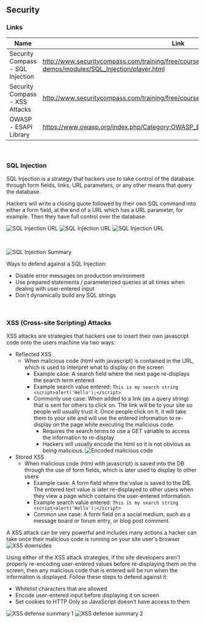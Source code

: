 ## Security

### Links
| Name          | Link                                                            |
|---------------|-----------------------------------------------------------------|
| Security Compass - SQL Injection | http://www.securitycompass.com/training/free/course-demos/modules/SQL_Injection/player.html |
| Security Compass - XSS Attacks | http://www.securitycompass.com/training/free/course-demos/modules/XSS/player.html |
| OWASP - ESAPI Library | https://www.owasp.org/index.php/Category:OWASP_Enterprise_Security_API#tab=Downloads |

<br>

### SQL Injection

SQL Injection is a strategy that hackers use to take control of the database through form fields, links, URL parameters, or any other means that query the database.

Hackers will write a closing quote followed by their own SQL command into either a form field, at the end of a URL which has a URL parameter, for example. Then they have full control over the database.

![SQL Injection URL](img/security/sql-injection-url-1.png)
![SQL Injection URL](img/security/sql-injection-url-2.png)
![SQL Injection URL](img/security/sql-injection-url-3.png)

<br>

![SQL Injection Summary](img/security/sql-injection-summary.png)

Ways to defend against a SQL Injection:
  * Disable error messages on production environment
  * Use prepared statements / parameterized queries at all times when dealing with user-entered input
  * Don't dynamically build any SQL strings
  
<br>

### XSS (Cross-site Scripting) Attacks

XSS attacks are strategies that hackers use to insert their own javascript code onto the users machine via two ways:

* Reflected XSS
  * When malicious code (html with javascript) is contained in the URL, which is used to interpret what to display on the screen
    * Example case: A search field where the next page re-displays the search term entered
    * Example search value entered: `This is my search string <script>alert('Hello');</script>`
    * Commonly use case: When added to a link (as a query string) that is sent for others to click on. The link will be to your site so people will usually trust it. Once people click on it, it will take them to your site and will use the entered information to re-display on the page while executing the malicious code.
      * Requires the search terms to use a GET variable to access the information to re-display
      * Hackers will usually encode the html so it is not obvious as being malicious.
      ![Encoded malicious code](img/security/xss-reflected-encoded.png)
* Stored XSS
  * When malicious code (html with javascript) is saved into the DB through the use of form fields, which is later used to display to other users
    * Example case: A form field where the value is saved to the DB. The entered text value is later re-displayed to other users when they view a page which contains the user-entered information.
    * Example search value entered: `This is my search string <script>alert('Hello');</script>`
    * Common use case: A form field on a social medium, such as a message board or forum entry, or blog post comment.

A XSS attack can be very powerful and includes many actions a hacker can take once their malicious code is running on your site user's browser
![XSS downsides](img/security/xss-downsides.png)

Using either of the XSS attack strategies, if the site developers aren't properly re-encoding user-entered values before re-displaying them on the screen, then any malicious code that is entered will be run when the information is displayed. Follow these steps to defend against it:

* Whitelist characters that are allowed
* Encode user-entered input before displaying it on screen
* Set cookies to HTTP Only so JavaScript doesn't have access to them

![XSS defense summary 1](img/security/xss-defense-summary-1.png)
![XSS defense summary 2](img/security/xss-defense-summary-2.png)
